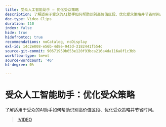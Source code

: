 ```yaml
---
title: 受众人工智能助手 — 优化受众策略
description: 了解适用于受众的AI助手如何帮助识别高价值区段、优化受众策略并节省时间。
doc-type: Video Clips
duration: 110
index: false
hide: true
hidefromtoc: true
recommendations: noCatalog, noDisplay
exl-id: 14c2e008-e56b-4d8e-943d-3182441f554c
source-git-commit: 90671959b653e120f93bca216a4da116a8f1c3bb
workflow-type: tm+mt
source-wordcount: '46'
ht-degree: 0%

---
```


# 受众人工智能助手：优化受众策略

了解适用于受众的AI助手如何帮助识别高价值区段、优化受众策略并节省时间。

<!-- 62_S508_3442517_109_ai-assistant-for-audiences-optimizing-audience-strategies -->
>[!VIDEO](https://video.tv.adobe.com/v/3459670/?learn=on&enablevpops=true&captions=chi_hans)
